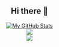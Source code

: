 <!-- ### Hi there 👋 -->
 
<h2 align="center"> Hi there 👋 </h2>

<p align="center">
	<a href="#"><img src="https://github-readme-stats.vercel.app/api?username=ak811&theme=github_dark&show_icons=true&count_private=true&hide=stars&custom_title=GitHub Stats" alt="My GitHub Stats"/></a>
  	<br/>
	<a href="#"><img src="https://github-readme-streak-stats.herokuapp.com?user=ak811&theme=github-dark-blue"/></a>
	<br/>
  	<a href="#"><img src="https://github-readme-stats.vercel.app/api/top-langs/?username=ak811&theme=github_dark&layout=compact&card_width=445&alt="Most Used Languages"/></a>
</p>

<!--
- 🔭 I’m currently working on ...
- 🌱 I’m currently learning ...
- 👯 I’m looking to collaborate on ...
- 🤔 I’m looking for help with ...
- 💬 Ask me about ...
- 📫 How to reach me: ...
- 😄 Pronouns: ...
- ⚡ Fun fact: ...
-->
